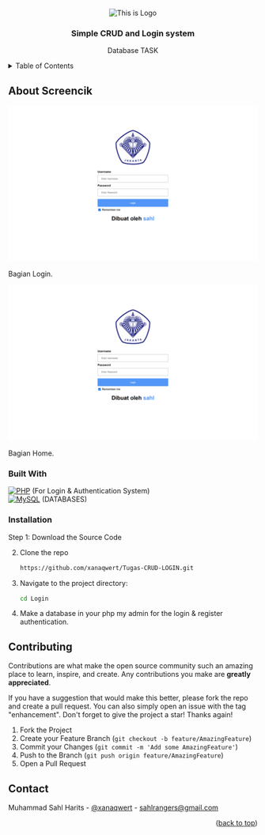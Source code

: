 <!-- PROJECT LOGO -->
<br />
<div align="center">
    <img src="" alt="This is Logo" width="250px" height="150px">
  </a>

  <h3 align="center">Simple CRUD and Login system</h3>

  <p align="center">
    Database TASK
    <br />
  </p>
</div>



<!-- TABLE OF CONTENTS -->
<details>
  <summary>Table of Contents</summary>
  <ol>
    <li>
      <a href="#about-the-project">About The Project</a>
      <ul>
        <li><a href="#built-with">Built With</a></li>
      </ul>
    </li>
    <li>
      <a href="#getting-started">Getting Started</a>
      <ul>
        <li><a href="#prerequisites">Prerequisites</a></li>
        <li><a href="#installation">Installation</a></li>
      </ul>
    </li>
    <li><a href="#license">License</a></li>
    <li><a href="#contact">Contact</a></li>
  </ol>
</details>



<!-- ABOUT THE PROJECT -->
## About Screencik

<img src="images/Screenshot_login.png" alt="Screenshot">

Bagian Login.

<img src="images/Screenshot_login.png" alt="Screenshot">

Bagian Home.


### Built With

[![PHP](https://skillicons.dev/icons?i=php)]() (For Login & Authentication System)
</br>
[![MySQL](https://skillicons.dev/icons?i=mysql)]() (DATABASES)
</br>


### Installation


Step 1: Download the Source Code

2. Clone the repo
   ```sh
   https://github.com/xanaqwert/Tugas-CRUD-LOGIN.git
   ```
3. Navigate to the project directory:
   ```sh
   cd Login
   ```
4. Make a database in your php my admin for the login & register authentication.



<!-- CONTRIBUTING -->
## Contributing

Contributions are what make the open source community such an amazing place to learn, inspire, and create. Any contributions you make are **greatly appreciated**.

If you have a suggestion that would make this better, please fork the repo and create a pull request. You can also simply open an issue with the tag "enhancement".
Don't forget to give the project a star! Thanks again!

1. Fork the Project
2. Create your Feature Branch (`git checkout -b feature/AmazingFeature`)
3. Commit your Changes (`git commit -m 'Add some AmazingFeature'`)
4. Push to the Branch (`git push origin feature/AmazingFeature`)
5. Open a Pull Request



<!-- CONTACT -->
## Contact

Muhammad Sahl Harits - [@xanaqwert](https://twitter.com/xanaqwert) - sahlrangers@gmail.com
</br>

<p align="right">(<a href="#readme-top">back to top</a>)</p>
